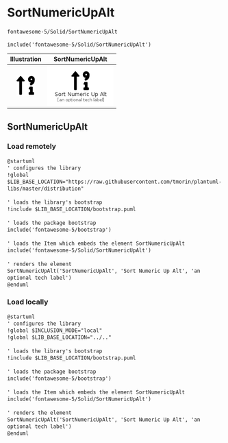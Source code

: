 # SortNumericUpAlt


```text
fontawesome-5/Solid/SortNumericUpAlt
```

```text
include('fontawesome-5/Solid/SortNumericUpAlt')
```



| Illustration | SortNumericUpAlt |
| :---: | :---: |
| ![illustration for Illustration](../../fontawesome-5/Solid/SortNumericUpAlt.png) | ![illustration for SortNumericUpAlt](../../fontawesome-5/Solid/SortNumericUpAlt.Local.png) |




## SortNumericUpAlt

### Load remotely
```plantuml
@startuml
' configures the library
!global $LIB_BASE_LOCATION="https://raw.githubusercontent.com/tmorin/plantuml-libs/master/distribution"

' loads the library's bootstrap
!include $LIB_BASE_LOCATION/bootstrap.puml

' loads the package bootstrap
include('fontawesome-5/bootstrap')

' loads the Item which embeds the element SortNumericUpAlt
include('fontawesome-5/Solid/SortNumericUpAlt')

' renders the element
SortNumericUpAlt('SortNumericUpAlt', 'Sort Numeric Up Alt', 'an optional tech label')
@enduml
```

### Load locally
```plantuml
@startuml
' configures the library
!global $INCLUSION_MODE="local"
!global $LIB_BASE_LOCATION="../.."

' loads the library's bootstrap
!include $LIB_BASE_LOCATION/bootstrap.puml

' loads the package bootstrap
include('fontawesome-5/bootstrap')

' loads the Item which embeds the element SortNumericUpAlt
include('fontawesome-5/Solid/SortNumericUpAlt')

' renders the element
SortNumericUpAlt('SortNumericUpAlt', 'Sort Numeric Up Alt', 'an optional tech label')
@enduml
```

